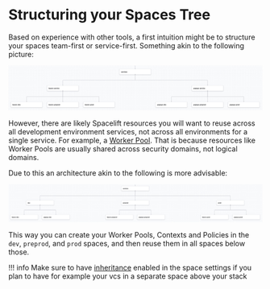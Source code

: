 # Structuring your Spaces Tree

Based on experience with other tools, a first intuition might be to structure your spaces team-first or service-first. Something akin to the following picture:

![](../../assets/screenshots/spaces_tree_structure_1.png)

However, there are likely Spacelift resources you will want to reuse across all development environment services, not across all environments for a single service. For example, a [Worker Pool](../worker-pools). That is because resources like Worker Pools are usually shared across security domains, not logical domains.

Due to this an architecture akin to the following is more advisable:

![](../../assets/screenshots/spaces_tree_structure_2.png)

This way you can create your Worker Pools, Contexts and Policies in the `dev`, `preprod`, and `prod` spaces, and then reuse them in all spaces below those.

!!! info
    Make sure to have [inheritance](../access-control#inheritance) enabled in the space settings if you plan to have for example your vcs in a separate space above your stack
